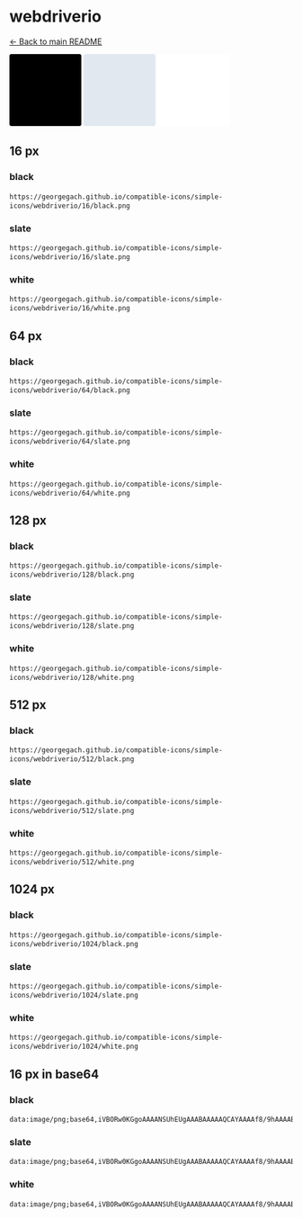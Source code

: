 # webdriverio

[← Back to main README](../../README.md)


<img src="./128/black.png" width="128" alt="webdriverio black icon" />
<img src="./128/slate.png" width="128" alt="webdriverio slate icon" />
<img src="./128/white.png" width="128" alt="webdriverio white icon" />

## 16 px

### black
```
https://georgegach.github.io/compatible-icons/simple-icons/webdriverio/16/black.png
```

### slate
```
https://georgegach.github.io/compatible-icons/simple-icons/webdriverio/16/slate.png
```

### white
```
https://georgegach.github.io/compatible-icons/simple-icons/webdriverio/16/white.png
```

## 64 px

### black
```
https://georgegach.github.io/compatible-icons/simple-icons/webdriverio/64/black.png
```

### slate
```
https://georgegach.github.io/compatible-icons/simple-icons/webdriverio/64/slate.png
```

### white
```
https://georgegach.github.io/compatible-icons/simple-icons/webdriverio/64/white.png
```

## 128 px

### black
```
https://georgegach.github.io/compatible-icons/simple-icons/webdriverio/128/black.png
```

### slate
```
https://georgegach.github.io/compatible-icons/simple-icons/webdriverio/128/slate.png
```

### white
```
https://georgegach.github.io/compatible-icons/simple-icons/webdriverio/128/white.png
```

## 512 px

### black
```
https://georgegach.github.io/compatible-icons/simple-icons/webdriverio/512/black.png
```

### slate
```
https://georgegach.github.io/compatible-icons/simple-icons/webdriverio/512/slate.png
```

### white
```
https://georgegach.github.io/compatible-icons/simple-icons/webdriverio/512/white.png
```

## 1024 px

### black
```
https://georgegach.github.io/compatible-icons/simple-icons/webdriverio/1024/black.png
```

### slate
```
https://georgegach.github.io/compatible-icons/simple-icons/webdriverio/1024/slate.png
```

### white
```
https://georgegach.github.io/compatible-icons/simple-icons/webdriverio/1024/white.png
```

## 16 px in base64

### black
```
data:image/png;base64,iVBORw0KGgoAAAANSUhEUgAAABAAAAAQCAYAAAAf8/9hAAAABmJLR0QA/wD/AP+gvaeTAAAAwUlEQVQ4ja3Sy04CQRAF0DMT3BDjQgJs/P8vI0QRDPKKEqFdUB2GYQg4WEmnq7rr3nrCCHukP549RkUohXaSimBrLeU94CrBe+39G8vQ3+Je4AdrbK5l8IFtgHN/ntAJkgfssnPCxGmHd+G40TyBKV6ROg3RJwEu435p8OkFUWMJjxi4cbT1DL4iajeibC/gZuE3rGcwj49MvnIoqSqfDg3tc15CH88Ve+C4aHmMeflKFaO1/Msm3pNBKjFuSZIw/gVNGEgGFQCKTwAAAABJRU5ErkJggg==
```

### slate
```
data:image/png;base64,iVBORw0KGgoAAAANSUhEUgAAABAAAAAQCAYAAAAf8/9hAAAABmJLR0QA/wD/AP+gvaeTAAAA50lEQVQ4jaWS20oDMRRF1z6MD4JUsLSF4v9/WClDW6mM9YKWNNuHmRGdqaDpfsmFs1ZySLTaNGtgCYj/xYg67CIYQM4sQyqCW4NQlMJ9esHDwP1heO7m227zAE7gV+G3oWDA8yhzBG2N+xYnoMpEsnQFnACqswJ7gTDko9D1T7dvZfaGBCxGAqOdICGCTELcj2uYtsOZFkS+Ac+x//Q6A4HejRJQCU0V3P3C7Q27kcC4USvAuMrmpS/8VvOEmMjMRoKAGfjrVMFcyN3yAE6SZGPUslptGnNBLv+JNsU3sHEoqAslllx/Ap5hYlGKYUzFAAAAAElFTkSuQmCC
```

### white
```
data:image/png;base64,iVBORw0KGgoAAAANSUhEUgAAABAAAAAQCAYAAAAf8/9hAAAABmJLR0QA/wD/AP+gvaeTAAAAw0lEQVQ4ja3SzUoEMRAE4C9BD4ooKLsL4vs/mQyoKP6jg9oepmdd4gi6Y1066U5VdyUpEXGOUxR/Q6ArEfGxBXktUmeQodQZZDAKXDX5Vzzk+iLjPd7whOdWoMUN+iSPFg+xkyK7eJeJKawMt9xjr6kd4TqFVlMCl1msGc8mzpxkg0kLB1j65eu0E7xk1/3s0v/AW1toJ7jNwij+aLC0iTvDhS74bmGB4439Unr19YwlcxVKRIQZ+JefOGeCqOi2FAl0nw1mN7dUFgc2AAAAAElFTkSuQmCC
```

